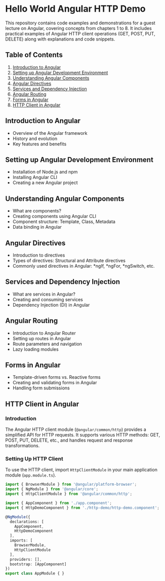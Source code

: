 # Hello World Angular HTTP Demo

This repository contains code examples and demonstrations for a guest lecture on Angular, covering concepts from chapters 1 to 8. It includes practical examples of Angular HTTP client operations (GET, POST, PUT, DELETE) along with explanations and code snippets.

## Table of Contents

1. [Introduction to Angular](#introduction-to-angular)
2. [Setting up Angular Development Environment](#setting-up-angular-development-environment)
3. [Understanding Angular Components](#understanding-angular-components)
4. [Angular Directives](#angular-directives)
5. [Services and Dependency Injection](#services-and-dependency-injection)
6. [Angular Routing](#angular-routing)
7. [Forms in Angular](#forms-in-angular)
8. [HTTP Client in Angular](#http-client-in-angular)

## Introduction to Angular

- Overview of the Angular framework
- History and evolution
- Key features and benefits

## Setting up Angular Development Environment

- Installation of Node.js and npm
- Installing Angular CLI
- Creating a new Angular project

## Understanding Angular Components

- What are components?
- Creating components using Angular CLI
- Component structure: Template, Class, Metadata
- Data binding in Angular

## Angular Directives

- Introduction to directives
- Types of directives: Structural and Attribute directives
- Commonly used directives in Angular: \*ngIf, \*ngFor, \*ngSwitch, etc.

## Services and Dependency Injection

- What are services in Angular?
- Creating and consuming services
- Dependency Injection (DI) in Angular

## Angular Routing

- Introduction to Angular Router
- Setting up routes in Angular
- Route parameters and navigation
- Lazy loading modules

## Forms in Angular

- Template-driven forms vs. Reactive forms
- Creating and validating forms in Angular
- Handling form submissions

## HTTP Client in Angular

### Introduction

The Angular HTTP client module (`@angular/common/http`) provides a simplified API for HTTP requests. It supports various HTTP methods: GET, POST, PUT, DELETE, etc., and handles request and response transformations.

### Setting Up HTTP Client

To use the HTTP client, import `HttpClientModule` in your main application module (`app.module.ts`).

```typescript
import { BrowserModule } from '@angular/platform-browser';
import { NgModule } from '@angular/core';
import { HttpClientModule } from '@angular/common/http';

import { AppComponent } from './app.component';
import { HttpDemoComponent } from './http-demo/http-demo.component';

@NgModule({
  declarations: [
    AppComponent,
    HttpDemoComponent
  ],
  imports: [
    BrowserModule,
    HttpClientModule
  ],
  providers: [],
  bootstrap: [AppComponent]
})
export class AppModule { }

